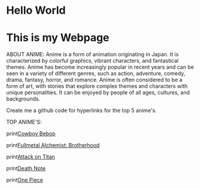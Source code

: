 # Hello World
# This is my Webpage

ABOUT ANIME:
Anime is a form of animation originating in Japan. It is characterized by colorful graphics, vibrant characters, and fantastical themes. Anime has become increasingly popular in recent years and can be seen in a variety of different genres, such as action, adventure, comedy, drama, fantasy, horror, and romance. Anime is often considered to be a form of art, with stories that explore complex themes and characters with unique personalities. It can be enjoyed by people of all ages, cultures, and backgrounds.

  Create me a github code for hyperlinks for the top 5 anime's.
  
  TOP ANIME'S:
  
  print[Cowboy Bebop](https://www.imdb.com/title/tt0213338/)
  
  print[Fullmetal Alchemist: Brotherhood](https://www.imdb.com/title/tt1311061/)
  
  print[Attack on Titan](https://www.imdb.com/title/tt2560140/)
  
  print[Death Note](https://www.imdb.com/title/tt0877057/)
  
  print[One Piece](https://www.imdb.com/title/tt0388629/)
